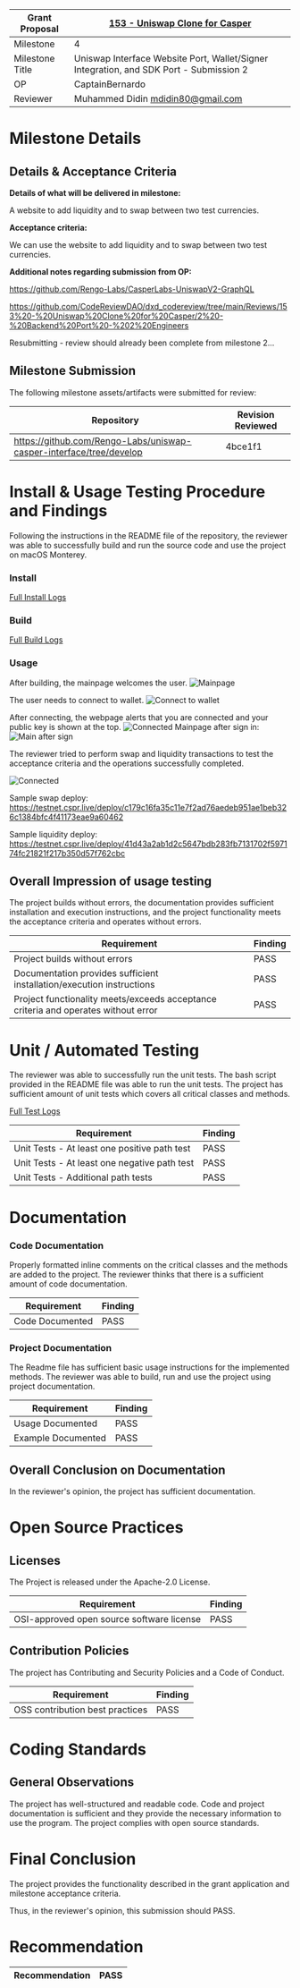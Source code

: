 Grant Proposal | [153 - Uniswap Clone for Casper](https://portal.devxdao.com/public-proposals/153)
------------ | -------------
Milestone | 4
Milestone Title | Uniswap Interface Website Port, Wallet/Signer Integration, and SDK Port - Submission 2
OP | CaptainBernardo
Reviewer | Muhammed Didin <mdidin80@gmail.com>

# Milestone Details

## Details & Acceptance Criteria

**Details of what will be delivered in milestone:**

A website to add liquidity and to swap between two test currencies.

**Acceptance criteria:**

We can use the website to add liquidity and to swap between two test currencies.

**Additional notes regarding submission from OP:**

https://github.com/Rengo-Labs/CasperLabs-UniswapV2-GraphQL

https://github.com/CodeReviewDAO/dxd_codereview/tree/main/Reviews/153%20-%20Uniswap%20Clone%20for%20Casper/2%20-%20Backend%20Port%20-%202%20Engineers

Resubmitting - review should already been complete from milestone 2...

## Milestone Submission

The following milestone assets/artifacts were submitted for review:

Repository | Revision Reviewed
------------ | -------------
https://github.com/Rengo-Labs/uniswap-casper-interface/tree/develop | 4bce1f1


# Install & Usage Testing Procedure and Findings

Following the instructions in the README file of the repository, the reviewer was able to successfully build and run the source code and use the project on macOS Monterey.

### Install

[Full Install Logs](assets/install.txt)

### Build

[Full Build Logs](assets/build.txt)

### Usage

After building, the mainpage welcomes the user. 
![Mainpage](assets/mainpage.png)

The user needs to connect to wallet.
![Connect to wallet](assets/connect_signer.png)

After connecting, the webpage alerts that you are connected and your public key is shown at the top.
![Connected](assets/connected.png)
Mainpage after sign in:
![Main after sign](assets/main_after_sign.png)

The reviewer tried to perform swap and liquidity transactions to test the acceptance criteria and the operations successfully completed.

![Connected](assets/success.png)


Sample swap deploy: https://testnet.cspr.live/deploy/c179c16fa35c11e7f2ad76aedeb951ae1beb326c1384bfc4f41173eae9a60462

Sample liquidity deploy: https://testnet.cspr.live/deploy/41d43a2ab1d2c5647bdb283fb7131702f597174fc21821f217b350d57f762cbc



## Overall Impression of usage testing

The project builds without errors, the documentation provides sufficient installation and execution instructions, and the project functionality meets the acceptance criteria and operates without errors. 

Requirement | Finding
------------ | -------------
Project builds without errors | PASS 
Documentation provides sufficient installation/execution instructions | PASS
Project functionality meets/exceeds acceptance criteria and operates without error | PASS

# Unit / Automated Testing

The reviewer was able to successfully run the unit tests. The bash script provided in the README file was able to run the unit tests. The project has sufficient amount of unit tests which covers all critical classes and methods.


[Full Test Logs](assets/test.txt)

Requirement | Finding
------------ | -------------
Unit Tests - At least one positive path test | PASS
Unit Tests - At least one negative path test | PASS
Unit Tests - Additional path tests | PASS

# Documentation

### Code Documentation

Properly formatted inline comments on the critical classes and the methods are added to the project. The reviewer thinks that there is a sufficient amount of code documentation.

Requirement | Finding
------------ | -------------
Code Documented | PASS

### Project Documentation

The Readme file has sufficient basic usage instructions for the implemented methods. The reviewer was able to build, run and use the project using project documentation.


Requirement | Finding
------------ | -------------
Usage Documented | PASS 
Example Documented | PASS

## Overall Conclusion on Documentation

In the reviewer's opinion, the project has sufficient documentation. 

# Open Source Practices

## Licenses

The Project is released under the Apache-2.0 License.

Requirement | Finding
------------ | -------------
OSI-approved open source software license | PASS

## Contribution Policies

The project has Contributing and Security Policies and a Code of Conduct.

Requirement | Finding
------------ | -------------
OSS contribution best practices | PASS

# Coding Standards

## General Observations

The project has well-structured and readable code. Code and project documentation is sufficient and they provide the necessary information to use the program. The project complies with open source standards.

# Final Conclusion

The project provides the functionality described in the grant application and milestone acceptance criteria. 

Thus, in the reviewer's opinion, this submission should PASS.

# Recommendation

Recommendation | PASS
------------ | -------------

